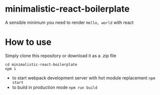 # minimalistic-react-boilerplate
A sensible minimum you need to render `Hello, world` with react
# How to use
Simply clone this repository or download it as a .zip file

```
cd minimalistic-react-boilerplate
npm i
```

- to start webpack development server with hot module replacement
`npm start`
- to build in production mode
`npm run build`
